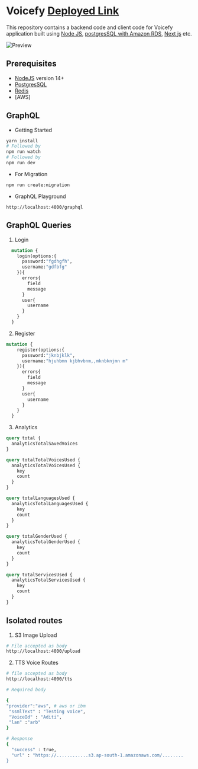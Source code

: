 # Voicefy  [Deployed Link]()


This repository contains a backend code and client code for Voicefy application built using [Node JS](), [postgresSQL with Amazon RDS](), [Next js]() etc.


![Preview](https://i.imgur.com/HowG3i8.png)

## Prerequisites

- [NodeJS]() version 14+
- [PostgresSQL]()
- [Redis]()
- [AWS]

## GraphQL

- Getting Started

```bash
yarn install
# Followed by
npm run watch
# Followed by
npm run dev
```

- For Migration

```bash
npm run create:migration
```

- GraphQL Playground

```http 
http://localhost:4000/graphql
```

## GraphQL Queries

1. Login

```graphql
  mutation {
    login(options:{
      password:"fgdhgfh",
      username:"gdfbfg"
    }){
      errors{
        field
        message
      }
      user{
        username
      }
    }
  }
```

2. Register

```graphql
mutation {
    register(options:{
      password:"jknbjklk",
      username:"hjuhbmn kjbhvbnm,,mknbknjmn m"
    }){
      errors{
        field
        message
      }
      user{
        username
      }
    }
  }
```

3. Analytics

```graphql
query total {
  analyticsTotalSavedVoices
}

query totalTotalVoicesUsed {
  analyticsTotalVoicesUsed {
    key
    count
  }
}

query totalLanguagesUsed {
  analyticsTotalLanguagesUsed {
    key
    count
  }
}

query totalGenderUsed {
  analyticsTotalGenderUsed {
    key
    count
  }
}

query totalServicesUsed {
  analyticsTotalServicesUsed {
    key
    count
  }
}
```


## Isolated routes

1. S3 Image Upload
```bash
# File accepted as body
http://localhost:4000/upload
```

2. TTS Voice Routes
```bash
# file accepted as body
http://localhost:4000/tts

# Required body 

{
"provider":"aws", # aws or ibm
 "ssmlText" : "Testing voice",
 "VoiceId" : "Aditi",
 "lan" :"arb"  
}

# Response
{
  "success" : true,
  "url" : "https://............s3.ap-south-1.amazonaws.com/........
}
```